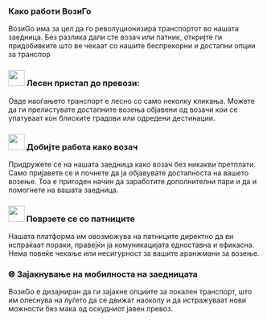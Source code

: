 ### Како работи ВозиГо
ВозиGo има за цел да го револуционизира транспортот во нашата заедница. Без разлика дали сте возач или патник, откријте ги придобивките што ве чекаат со нашите беспрекорни и достапни опции за транспор

### <img src="svg/kola.svg" width="32" height="32"> Лесен пристап до превози:
Овде наоѓањето транспорт е лесно со само неколку кликања. Можете да ги прелистувате достапните возења објавени од возачи кои се упатуваат кон блиските градови или одредени дестинации.

### <img src="svg/rabota.svg" width="32" height="32"> Добијте работа како возач
Придружете се на нашата заедница како возач без никакви претплати. Само пријавете се и почнете да ја објавувате достапноста на вашето возење. Тоа е пригоден начин да заработите дополнителни пари и да и помогнете на вашата заедница.

### <img src="svg/rabota.svg" width="32" height="32"> Поврзете се со патниците
Нашата платформа им овозможува на патниците директно да ви испраќаат пораки, правејќи ја комуникацијата едноставна и ефикасна. Нема повеќе чекање или несигурност за вашите аранжмани за возење.

### 🌐 Зајакнување на мобилноста на заедницата
ВозиGo е дизајниран да ги зајакне опциите за локален транспорт, што им олеснува на луѓето да се движат наоколу и да истражуваат нови можности без мака од оскудниот јавен превоз.
